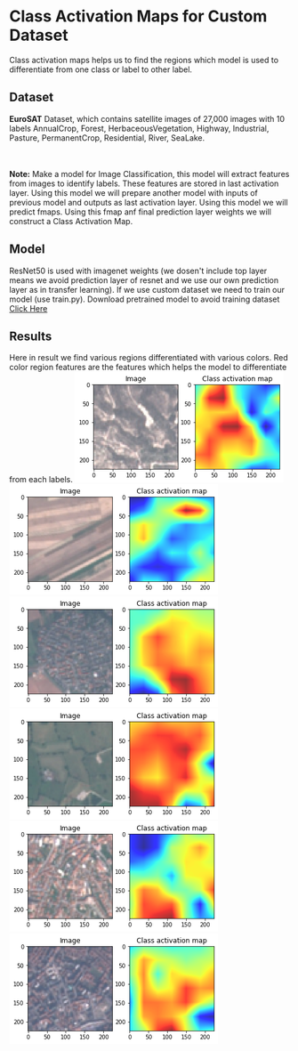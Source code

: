 <h1>Class Activation Maps for Custom Dataset</h1>
Class activation maps helps us to find the regions which model is used to differentiate from one class or label to other label.
<h2>Dataset</h2>
<b>EuroSAT</b> Dataset, which contains satellite images of 27,000 images with 10 labels AnnualCrop, Forest, HerbaceousVegetation, Highway, Industrial, Pasture, PermanentCrop, Residential, River, SeaLake.

<br><br>
<b>Note:</b> Make a model for Image Classification, this model will extract features from images to identify labels. These features are stored in last activation layer. Using this model we will prepare another model with inputs of previous model and outputs as last activation layer. Using this model we will predict fmaps. Using this fmap anf final prediction layer weights we will construct a Class Activation Map.

<h2>Model</h2>
ResNet50 is used with imagenet weights (we dosen't include top layer means we avoid prediction layer of resnet and we use our own prediction layer as in transfer learning). If we use custom dataset we need to train our model (use train.py). Download pretrained model to avoid training dataset <a href="https://drive.google.com/file/d/1-AIogcBkLu6sZMepPg_WK60JnDDDtao6/view?usp=sharing">Click Here</a>

<h2>Results</h2>
Here in result we find various regions differentiated with various colors. Red color region features are the features which helps the model to differentiate from each labels.

<img src="https://github.com/GowthamKumar1626/Machine-Learning-MODELS/blob/master/Computer%20Vision/Class%20Activation%20Maps%20for%20Custom%20Dataset/results/Unknown-3.png">
<img src="https://github.com/GowthamKumar1626/Machine-Learning-MODELS/blob/master/Computer%20Vision/Class%20Activation%20Maps%20for%20Custom%20Dataset/results/Unknown-4.png">
<img src="https://github.com/GowthamKumar1626/Machine-Learning-MODELS/blob/master/Computer%20Vision/Class%20Activation%20Maps%20for%20Custom%20Dataset/results/Unknown-5.png">
<img src="https://github.com/GowthamKumar1626/Machine-Learning-MODELS/blob/master/Computer%20Vision/Class%20Activation%20Maps%20for%20Custom%20Dataset/results/Unknown-6.png">
<img src="https://github.com/GowthamKumar1626/Machine-Learning-MODELS/blob/master/Computer%20Vision/Class%20Activation%20Maps%20for%20Custom%20Dataset/results/Unknown-7.png">
<img src="https://github.com/GowthamKumar1626/Machine-Learning-MODELS/blob/master/Computer%20Vision/Class%20Activation%20Maps%20for%20Custom%20Dataset/results/Unknown-8.png">




